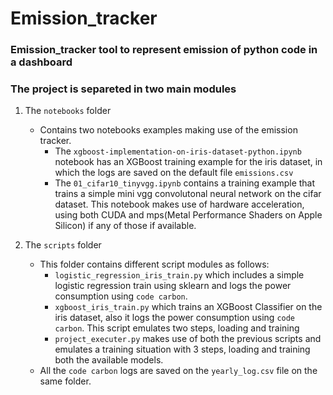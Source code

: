 # Emission_tracker
### **Emission_tracker** tool to represent emission of python code in a dashboard

### The project is separeted in two main modules

1. The `notebooks` folder
    - Contains two notebooks examples making use of the emission tracker. 
        - The `xgboost-implementation-on-iris-dataset-python.ipynb` notebook has an XGBoost training example for the iris dataset, in which the logs are saved on the default file `emissions.csv`
        - The `01_cifar10_tinyvgg.ipynb` contains a training example that trains a simple mini vgg convolutonal neural network on the cifar dataset. This notebook makes use of hardware acceleration, using both CUDA and mps(Metal Performance Shaders on Apple Silicon) if any of those if available.

2. The `scripts` folder 
    - This folder contains different script modules as follows:
        - `logistic_regression_iris_train.py` which includes a simple logistic regression train using sklearn and logs the power consumption using `code carbon`.
        - `xgboost_iris_train.py` which trains an XGBoost Classifier on the iris dataset, also it logs the power consumption using `code carbon`. This script emulates two steps, loading and training
        - `project_executer.py` makes use of both the previous scripts and emulates a training situation with 3 steps, loading and training both the available models.
    - All the `code carbon` logs are saved on the `yearly_log.csv` file on the same folder.